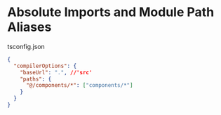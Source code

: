 # Absolute Imports and Module Path Aliases

tsconfig.json

```json
{
  "compilerOptions": {
    "baseUrl": ".", //'src'
    "paths": {
      "@/components/*": ["components/*"]
    }
  }
}
```
